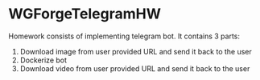 # WGForgeTelegramHW

Homework consists of implementing telegram bot. It contains 3 parts:

1. Download image from user provided URL and send it back to the user
2. Dockerize bot
3. Download video from user provided URL and send it back to the user